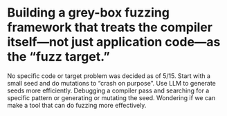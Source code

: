 # Building a grey-box fuzzing framework that treats the compiler itself—not just application code—as the “fuzz target.”

No specific code or target problem was decided as of 5/15. Start with a small seed and do mutations to “crash on purpose”. Use LLM to generate seeds more efficiently. Debugging a compiler pass and searching for a specific pattern or generating or mutating the seed. Wondering if we can make a tool that can do fuzzing more effectively.
